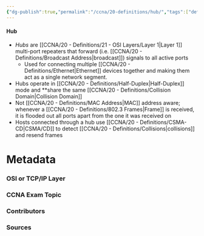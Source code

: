 ```yaml
---
{"dg-publish":true,"permalink":"/ccna/20-definitions/hub/","tags":["defs_ccna"],"created":"2023-11-05T10:55:11.000-08:00","updated":"2023-11-12T18:42:55.000-08:00"}
---
```


#### Hub
- *Hubs* are [[CCNA/20 - Definitions/21 - OSI Layers/Layer 1\|Layer 1]] multi-port repeaters that forward (i.e. [[CCNA/20 - Definitions/Broadcast Address\|broadcast]]) signals to all active ports
	- Used for connecting multiple [[CCNA/20 - Definitions/Ethernet\|Ethernet]] devices together and making them act as a single network segment.
- Hubs operate in [[CCNA/20 - Definitions/Half-Duplex\|Half-Duplex]] mode and **share the same [[CCNA/20 - Definitions/Collision Domain\|Collision Domain]]
- Not [[CCNA/20 - Definitions/MAC Address\|MAC]] address aware; whenever a [[CCNA/20 - Definitions/802.3 Frames\|Frame]] is received, it is flooded out all ports apart from the one it was received on
- Hosts connected through a hub use [[CCNA/20 - Definitions/CSMA-CD\|CSMA/CD]] to detect [[CCNA/20 - Definitions/Collisions\|collisions]] and resend frames

# Metadata
### OSI or TCP/IP Layer

### CCNA Exam Topic

### Contributors

### Sources

